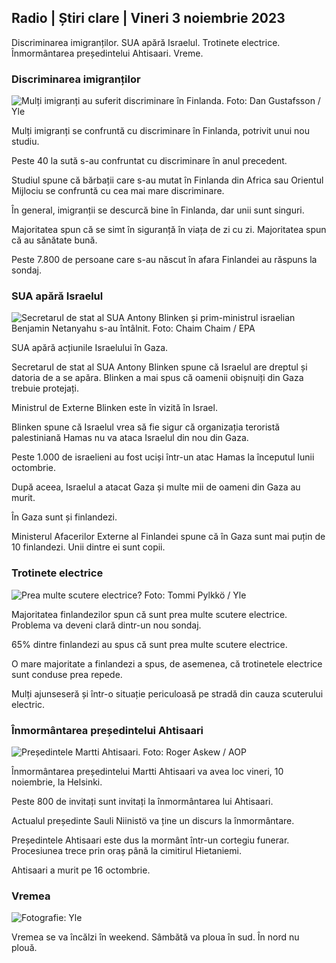## Radio \| Știri clare \| Vineri 3 noiembrie 2023

Discriminarea imigranților. SUA apără Israelul. Trotinete electrice. Înmormântarea președintelui Ahtisaari. Vreme.

### Discriminarea imigranților

![Mulți imigranți au suferit discriminare în Finlanda. Foto: Dan Gustafsson / Yle](https://images.cdn.yle.fi/image/upload/c_crop,h_1080,w_1919,x_0,y_0/ar_1.7777777777777777,c_fill,g_faces,h_675,w_1200./d_1201.q_auto:eco/f_auto/fl_lossy/v1693477380/39-116537864f0696340afe)

Mulți imigranți se confruntă cu discriminare în Finlanda, potrivit unui nou studiu.

Peste 40 la sută s-au confruntat cu discriminare în anul precedent.

Studiul spune că bărbații care s-au mutat în Finlanda din Africa sau Orientul Mijlociu se confruntă cu cea mai mare discriminare.

În general, imigranții se descurcă bine în Finlanda, dar unii sunt singuri.

Majoritatea spun că se simt în siguranță în viața de zi cu zi. Majoritatea spun că au sănătate bună.

Peste 7.800 de persoane care s-au născut în afara Finlandei au răspuns la sondaj.

### SUA apără Israelul

![Secretarul de stat al SUA Antony Blinken și prim-ministrul israelian Benjamin Netanyahu s-au întâlnit. Foto: Chaim Chaim / EPA](https://images.cdn.yle.fi/image/upload/c_crop,h_1178,w_2095,x_0,y_45/ar_1.7777777777777777,c_fill,g_faces,h_675,w_1000./d_100.q_auto:eco/f_auto/fl_lossy/v1697558051/39-1187709652eacaa1698e)

SUA apără acțiunile Israelului în Gaza.

Secretarul de stat al SUA Antony Blinken spune că Israelul are dreptul și datoria de a se apăra. Blinken a mai spus că oamenii obișnuiți din Gaza trebuie protejați.

Ministrul de Externe Blinken este în vizită în Israel.

Blinken spune că Israelul vrea să fie sigur că organizația teroristă palestiniană Hamas nu va ataca Israelul din nou din Gaza.

Peste 1.000 de israelieni au fost uciși într-un atac Hamas la începutul lunii octombrie.

După aceea, Israelul a atacat Gaza și multe mii de oameni din Gaza au murit.

În Gaza sunt și finlandezi.

Ministerul Afacerilor Externe al Finlandei spune că în Gaza sunt mai puțin de 10 finlandezi. Unii dintre ei sunt copii.

### Trotinete electrice

![Prea multe scutere electrice? Foto: Tommi Pylkkö / Yle](https://images.cdn.yle.fi/image/upload/c_crop,h_2268,w_4032,x_0,y_378/ar_1.7777777777777777,c_fill,g_faces,h_675/0d_r_1201.q_auto:eco/f_auto/fl_lossy/v1629190662/39-842535611aab23cf6db)

Majoritatea finlandezilor spun că sunt prea multe scutere electrice. Problema va deveni clară dintr-un nou sondaj.

65% dintre finlandezi au spus că sunt prea multe scutere electrice.

O mare majoritate a finlandezi a spus, de asemenea, că trotinetele electrice sunt conduse prea repede.

Mulți ajunseseră și într-o situație periculoasă pe stradă din cauza scuterului electric.

### Înmormântarea președintelui Ahtisaari

![Președintele Martti Ahtisaari. Foto: Roger Askew / AOP](https://images.cdn.yle.fi/image/upload/c_crop,h_3238,w_5757,x_259,y_350/ar_1.7777777777777777,c_fill,g_faces,h_675/0wd_r_1201.q_auto:eco/f_auto/fl_lossy/v1697440152/39-1186733652ce1167d3e9)

Înmormântarea președintelui Martti Ahtisaari va avea loc vineri, 10 noiembrie, la Helsinki.

Peste 800 de invitați sunt invitați la înmormântarea lui Ahtisaari.

Actualul președinte Sauli Niinistö va ține un discurs la înmormântare.

Președintele Ahtisaari este dus la mormânt într-un cortegiu funerar. Procesiunea trece prin oraș până la cimitirul Hietaniemi.

Ahtisaari a murit pe 16 octombrie.

### Vremea

![ Fotografie: Yle](https://images.cdn.yle.fi/image/upload/c_crop,h_1080,w_1919,x_0,y_0/ar_1.777777777777777,c_fill,g_faces,h_675,w_1201/0dp_r_auto.:eco/f_auto/fl_lossy/v1699023031/39-11957186545088dc4556)

Vremea se va încălzi în weekend. Sâmbătă va ploua în sud. În nord nu plouă.